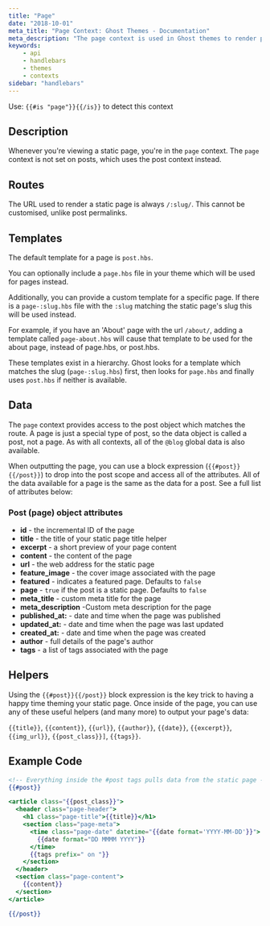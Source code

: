 ```yaml
---
title: "Page"
date: "2018-10-01"
meta_title: "Page Context: Ghost Themes - Documentation"
meta_description: "The page context is used in Ghost themes to render pages in a publication. Learn more about contexts and building a custom theme!"
keywords:
    - api
    - handlebars
    - themes
    - contexts
sidebar: "handlebars"
---
```



Use: `{{#is "page"}}{{/is}}` to detect this context

## Description

Whenever you're viewing a static page, you're in the `page` context. The `page` context is not set on posts, which uses the post context instead.

## Routes

The URL used to render a static page is always `/:slug/`. This cannot be customised, unlike post permalinks.

## Templates

The default template for a page is `post.hbs`.

You can optionally include a `page.hbs` file in your theme which will be used for pages instead.

Additionally, you can provide a custom template for a specific page. If there is a `page-:slug.hbs` file with the `:slug` matching the static page's slug this will be used instead.

For example, if you have an 'About' page with the url `/about/`, adding a template called `page-about.hbs` will cause that template to be used for the about page, instead of page.hbs, or post.hbs.

These templates exist in a hierarchy. Ghost looks for a template which matches the slug (`page-:slug.hbs`) first, then looks for `page.hbs` and finally uses `post.hbs` if neither is available.

## Data

The `page` context provides access to the post object which matches the route. A page is just a special type of post, so the data object is called a post, not a page. As with all contexts, all of the `@blog` global data is also available.

When outputting the page, you can use a block expression (`{{#post}}{{/post}}`) to drop into the post scope and access all of the attributes. All of the data available for a page is the same as the data for a post. See a full list of attributes below:

### Post (page) object attributes

- **id** - the incremental ID of the page
- **title** - the title of your static page title helper
- **excerpt** - a short preview of your page content 
- **content** - the content of the page
- **url** - the web address for the static page 
- **feature_image** - the cover image associated with the page
- **featured** - indicates a featured page. Defaults to `false`
- **page** - `true` if the post is a static page. Defaults to `false`
- **meta_title** - custom meta title for the page 
- **meta_description**  -Custom meta description for the page 
- **published_at:** - date and time when the page was published  
- **updated_at:** - date and time when the page was last updated
- **created_at:** - date and time when the page was created
-  **author** - full details of the page's author
- **tags** - a list of tags associated with the page

## Helpers

Using the `{{#post}}{{/post}}` block expression is the key trick to having a happy time theming your static page. Once inside of the page, you can use any of these useful helpers (and many more) to output your page's data:

`{{title}}`, `{{content}}`, `{{url}}`, `{{author}}`, `{{date}}`, `{{excerpt}}`, `{{img_url}}`, `{{post_class}}]`, `{{tags}}`.

## Example Code

```handlebars:title=page.hbs
<!-- Everything inside the #post tags pulls data from the static page -->
{{#post}}

<article class="{{post_class}}">
  <header class="page-header">
    <h1 class="page-title">{{title}}</h1>
    <section class="page-meta">
      <time class="page-date" datetime="{{date format='YYYY-MM-DD'}}">
        {{date format="DD MMMM YYYY"}}
      </time>
      {{tags prefix=" on "}}
    </section>
  </header>
  <section class="page-content">
    {{content}}
  </section>
</article>

{{/post}}

```
